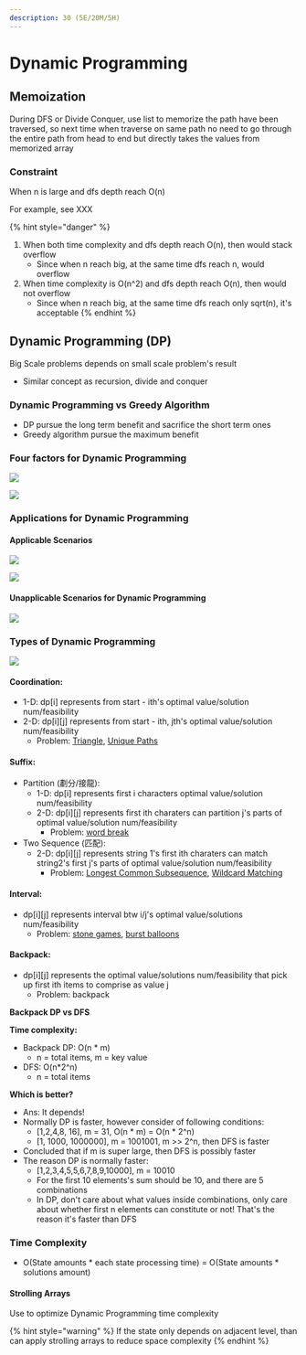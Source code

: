 ```yaml
---
description: 30 (5E/20M/5H)
---
```


# Dynamic Programming

## Memoization

During DFS or Divide Conquer, use list to memorize the path have been traversed, so next time when traverse on same path no need to go through the entire path from head to end but directly takes the values from memorized array 

### Constraint

When n is large and dfs depth reach O\(n\)

For example, see XXX

{% hint style="danger" %}
1. When both time complexity and dfs depth reach O\(n\), then would stack overflow
   * Since when n reach big, at the same time dfs reach n, would overflow 
2. When time complexity is O\(n^2\) and dfs depth reach O\(n\), then would not overflow
   * Since when n reach big, at the same time dfs reach only sqrt\(n\), it's acceptable
{% endhint %}

## Dynamic Programming \(DP\) 

Big Scale problems depends on small scale problem's result

* Similar concept as recursion, divide and conquer

### Dynamic Programming vs Greedy Algorithm

* DP pursue the long term benefit and sacrifice the short term ones
* Greedy algorithm pursue the maximum benefit

### Four factors for Dynamic Programming

![](../../.gitbook/assets/capture%20%281%29.png)

![](../../.gitbook/assets/screen-shot-2021-04-10-at-12.23.16-pm.png)

### Applications for Dynamic Programming

#### Applicable Scenarios

![](../../.gitbook/assets/screen-shot-2021-04-10-at-1.10.04-pm.png)

![](../../.gitbook/assets/screen-shot-2021-04-17-at-9.58.35-pm.png)

#### Unapplicable Scenarios for Dynamic Programming

![](../../.gitbook/assets/screen-shot-2021-04-17-at-10.00.44-pm.png)

### Types of Dynamic Programming 

![](../../.gitbook/assets/screen-shot-2021-04-10-at-1.11.31-pm.png)

#### Coordination:

* 1-D: dp\[i\] represents from start - ith's optimal value/solution num/feasibility
* 2-D: dp\[i\]\[j\] represents from start - ith, jth's optimal value/solution num/feasibility
  * Problem: [Triangle](memoization/109.-triangle-m.md), [Unique Paths](coordination/114.-unique-paths-e.md)

#### Suffix:

* Partition \(劃分/接龍\):
  * 1-D: dp\[i\] represents first i characters optimal value/solution num/feasibility
  * 2-D: dp\[i\]\[j\] represents first ith charaters can partition j's parts of optimal value/solution num/feasibility
    * Problem: [word break](partition/107.-word-break--m.md)
* Two Sequence \(匹配\): 
  * 2-D: dp\[i\]\[j\] represents string 1's first ith charaters can match string2's first j's parts of optimal value/solution num/feasibility
    * Problem: [Longest Common Subsequence](partition/76.-longest-increasing-sequence-m.md), [Wildcard Matching](sequence/192.-wildcard-matching-h.md)

#### Interval:

* dp\[i\]\[j\] represents interval btw i/j's optimal value/solutions num/feasibility
  * Problem: [stone games](interval/472.-stone-game-m.md), [burst balloons](interval/168.-burst-balloons-h.md)

#### Backpack: 

* dp\[i\]\[j\] represents the optimal value/solutions num/feasibility that pick up first ith items to comprise as value j
  * Problem: backpack

**Backpack DP vs DFS**

**Time complexity:** 

* Backpack DP: O\(n \* m\)
  * n = total items, m = key value
* DFS: O\(n\*2^n\)
  * n = total items

**Which is better?**

* Ans: It depends!
* Normally DP is faster, however consider of following conditions:
  * \[1,2,4,8, 16\], m = 31, O\(n \* m\) = O\(n \* 2^n\)
  * \[1, 1000, 1000000\], m = 1001001, m &gt;&gt; 2^n, then DFS is faster 
* Concluded that if m is super large, then DFS is possibly faster
* The reason DP is normally faster:
  * \[1,2,3,4,5,5,6,7,8,9,10000\], m = 10010
  * For the first 10 elements's sum should be 10, and there are 5 combinations
  * In DP, don't care about what values inside combinations, only care about whether first n elements can constitute or not! That's the reason it's faster than DFS

### Time Complexity

* O\(State amounts \* each state processing time\) = O\(State amounts \* solutions amount\)

#### Strolling Arrays 

Use to optimize Dynamic Programming time complexity

{% hint style="warning" %}
If the state only depends on adjacent level, than can apply strolling arrays to reduce space complexity
{% endhint %}

### 

